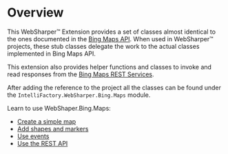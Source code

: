 # Overview

This WebSharper™ Extension provides a set of classes almost identical
to the ones documented in the [Bing Maps API][bing-api]. When used in
WebSharper™ projects, these stub classes delegate the work to the
actual classes implemented in Bing Maps API.

This extension also provides helper functions and classes to invoke and
read responses from the [Bing Maps REST Services][bing-rest-api].

After adding the reference to the project all the classes can be found
under the `IntelliFactory.WebSharper.Bing.Maps` module.

Learn to use WebShaper.Bing.Maps:

* [Create a simple map](SimpleMap.md)
* [Add shapes and markers](Shapes.md)
* [Use events](Events.md)
* [Use the REST API](Rest.md)

[bing-api]: http://msdn.microsoft.com/en-us/library/gg427610.aspx
[bing-rest-api]: http://msdn.microsoft.com/en-us/library/ff701713.aspx
